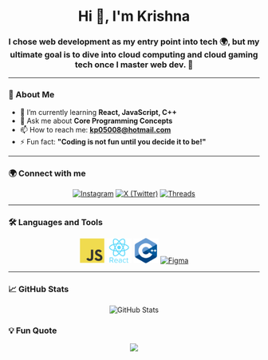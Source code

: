 <h1 align="center">Hi 👋, I'm Krishna</h1>
<h3 align="center">I chose web development as my entry point into tech 🌍, but my ultimate goal is to dive into cloud computing and cloud gaming tech once I master web dev. 🚀</h3>

---

### 🚀 About Me
- 🌱 I’m currently learning **React, JavaScript, C++**
- 💬 Ask me about **Core Programming Concepts**
- 📫 How to reach me: **[kp05008@hotmail.com](mailto:kp05008@hotmail.com)**
- ⚡ Fun fact: **"Coding is not fun until you decide it to be!"**

---

### 🌍 Connect with me
<p align="center">
  <a href="https://instagram.com/mein.krishna.hu" target="_blank"><img src="https://raw.githubusercontent.com/rahuldkjain/github-profile-readme-generator/master/src/images/icons/Social/instagram.svg" alt="Instagram" width="40"/></a>
  <a href="https://x.com/mein_krishna_hu" target="_blank"><img src="https://img.freepik.com/free-vector/new-2023-twitter-logo-x-icon-design_1017-45418.jpg?size=626&ext=jpg" alt="X (Twitter)" width="40"/></a>
  <a href="https://www.threads.net/@mein.krishna.hu?xmt=AQGzEAzoFsrEsdLgwrYMHIC2joUbIsHkZAquSH_dZQ3q1F8" target="_blank"><img src="https://cdn.worldvectorlogo.com/logos/threads.svg" alt="Threads" width="40"/></a>
</p>

---

### 🛠️ Languages and Tools
<p align="center">
  <a href="https://developer.mozilla.org/en-US/docs/Web/JavaScript" target="_blank"><img src="https://raw.githubusercontent.com/devicons/devicon/master/icons/javascript/javascript-original.svg" alt="JavaScript" width="50" height="50"/></a>
  <a href="https://reactjs.org/" target="_blank"><img src="https://raw.githubusercontent.com/devicons/devicon/master/icons/react/react-original-wordmark.svg" alt="React" width="50" height="50"/></a>
  <a href="https://cplusplus.com/" target="_blank"><img src="https://raw.githubusercontent.com/devicons/devicon/master/icons/cplusplus/cplusplus-original.svg" alt="C++" width="50" height="50"/></a>
  <a href="https://www.figma.com/" target="_blank"><img src="https://upload.wikimedia.org/wikipedia/commons/3/33/Figma-logo.svg" alt="Figma" width="50" height="50"/></a>
 
</p>

---

### 📈 GitHub Stats
<p align="center">
  <img src="https://github-readme-stats.vercel.app/api?username=krishna&show_icons=true&theme=radical" alt="GitHub Stats"/>
</p>


### 💡 Fun Quote
<p align="center">
  <img src="https://readme-typing-svg.herokuapp.com?color=%23F7A41D&size=22&center=true&vCenter=true&width=500&height=50&lines=Keep+coding+and+stay+curious!" />
</p>

